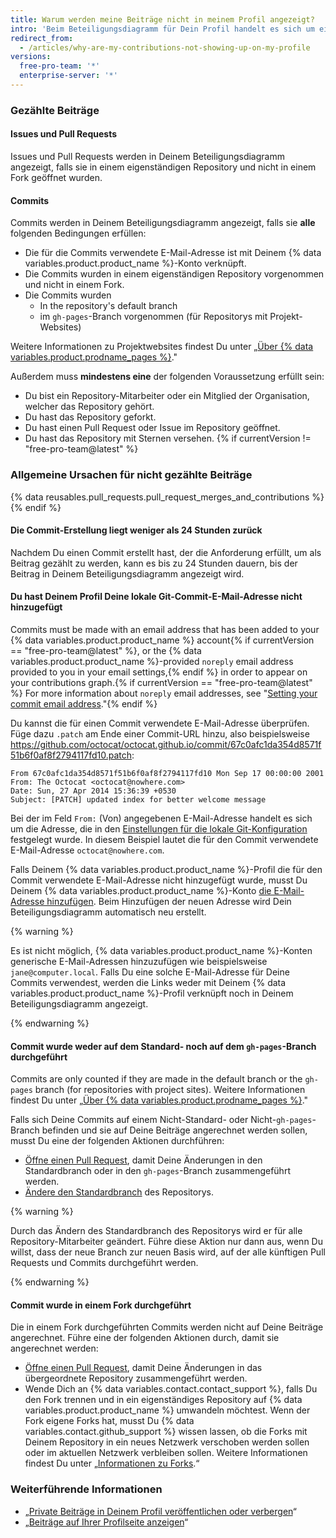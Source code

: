 ```yaml
---
title: Warum werden meine Beiträge nicht in meinem Profil angezeigt?
intro: 'Beim Beteiligungsdiagramm für Dein Profil handelt es sich um eine Aufzeichnung Deiner Beiträge für {% data variables.product.product_name %}-Repositorys. Beiträge werden nicht entsprechend Deiner lokalen Zeitzone, sondern entsprechend der UTC-Zone (Coordinated Universal Time, koordinierte Weltzeit) mit Zeitstempeln versehen. Beiträge werden nur gezählt, falls sie bestimmte Kriterien erfüllen. In manchen Fällen muss Dein Diagramm allenfalls neu erstellt werden, damit die Beiträge angezeigt werden.'
redirect_from:
  - /articles/why-are-my-contributions-not-showing-up-on-my-profile
versions:
  free-pro-team: '*'
  enterprise-server: '*'
---
```


### Gezählte Beiträge

#### Issues und Pull Requests

Issues und Pull Requests werden in Deinem Beteiligungsdiagramm angezeigt, falls sie in einem eigenständigen Repository und nicht in einem Fork geöffnet wurden.

#### Commits
Commits werden in Deinem Beteiligungsdiagramm angezeigt, falls sie **alle** folgenden Bedingungen erfüllen:
- Die für die Commits verwendete E-Mail-Adresse ist mit Deinem {% data variables.product.product_name %}-Konto verknüpft.
- Die Commits wurden in einem eigenständigen Repository vorgenommen und nicht in einem Fork.
- Die Commits wurden
  - In the repository's default branch
  - im `gh-pages`-Branch vorgenommen (für Repositorys mit Projekt-Websites)

Weitere Informationen zu Projektwebsites findest Du unter „[Über {% data variables.product.prodname_pages %}](/github/working-with-github-pages/about-github-pages#types-of-github-pages-sites)."

Außerdem muss **mindestens eine** der folgenden Voraussetzung erfüllt sein:
- Du bist ein Repository-Mitarbeiter oder ein Mitglied der Organisation, welcher das Repository gehört.
- Du hast das Repository geforkt.
- Du hast einen Pull Request oder Issue im Repository geöffnet.
- Du hast das Repository mit Sternen versehen.
{% if currentVersion != "free-pro-team@latest" %}
### Allgemeine Ursachen für nicht gezählte Beiträge

{% data reusables.pull_requests.pull_request_merges_and_contributions %}{% endif %}

#### Die Commit-Erstellung liegt weniger als 24 Stunden zurück

Nachdem Du einen Commit erstellt hast, der die Anforderung erfüllt, um als Beitrag gezählt zu werden, kann es bis zu 24 Stunden dauern, bis der Beitrag in Deinem Beteiligungsdiagramm angezeigt wird.

#### Du hast Deinem Profil Deine lokale Git-Commit-E-Mail-Adresse nicht hinzugefügt

Commits must be made with an email address that has been added to your {% data variables.product.product_name %} account{% if currentVersion == "free-pro-team@latest" %}, or the {% data variables.product.product_name %}-provided `noreply` email address provided to you in your email settings,{% endif %} in order to appear on your contributions graph.{% if currentVersion == "free-pro-team@latest" %} For more information about `noreply` email addresses, see "[Setting your commit email address](/github/setting-up-and-managing-your-github-user-account/setting-your-commit-email-address#about-commit-email-addresses)."{% endif %}

Du kannst die für einen Commit verwendete E-Mail-Adresse überprüfen. Füge dazu `.patch` am Ende einer Commit-URL hinzu, also beispielsweise <a href="https://github.com/octocat/octocat.github.io/commit/67c0afc1da354d8571f51b6f0af8f2794117fd10.patch" data-proofer-ignore>https://github.com/octocat/octocat.github.io/commit/67c0afc1da354d8571f51b6f0af8f2794117fd10.patch</a>:

```
From 67c0afc1da354d8571f51b6f0af8f2794117fd10 Mon Sep 17 00:00:00 2001
From: The Octocat <octocat@nowhere.com>
Date: Sun, 27 Apr 2014 15:36:39 +0530
Subject: [PATCH] updated index for better welcome message
```

Bei der im Feld `From:` (Von) angegebenen E-Mail-Adresse handelt es sich um die Adresse, die in den [Einstellungen für die lokale Git-Konfiguration](/articles/set-up-git) festgelegt wurde. In diesem Beispiel lautet die für den Commit verwendete E-Mail-Adresse `octocat@nowhere.com`.

Falls Deinem {% data variables.product.product_name %}-Profil die für den Commit verwendete E-Mail-Adresse nicht hinzugefügt wurde, musst Du Deinem {% data variables.product.product_name %}-Konto [die E-Mail-Adresse hinzufügen](/articles/adding-an-email-address-to-your-github-account). Beim Hinzufügen der neuen Adresse wird Dein Beteiligungsdiagramm automatisch neu erstellt.

{% warning %}

Es ist nicht möglich, {% data variables.product.product_name %}-Konten generische E-Mail-Adressen hinzuzufügen wie beispielsweise `jane@computer.local`. Falls Du eine solche E-Mail-Adresse für Deine Commits verwendest, werden die Links weder mit Deinem {% data variables.product.product_name %}-Profil verknüpft noch in Deinem Beteiligungsdiagramm angezeigt.

{% endwarning %}

#### Commit wurde weder auf dem Standard- noch auf dem `gh-pages`-Branch durchgeführt

Commits are only counted if they are made in the default branch or the `gh-pages` branch (for repositories with project sites). Weitere Informationen findest Du unter „[Über {% data variables.product.prodname_pages %}](/github/working-with-github-pages/about-github-pages#types-of-github-pages-sites)."

Falls sich Deine Commits auf einem Nicht-Standard- oder Nicht-`gh-pages`-Branch befinden und sie auf Deine Beiträge angerechnet werden sollen, musst Du eine der folgenden Aktionen durchführen:
- [Öffne einen Pull Request](/articles/creating-a-pull-request), damit Deine Änderungen in den Standardbranch oder in den `gh-pages`-Branch zusammengeführt werden.
- [Ändere den Standardbranch](/articles/setting-the-default-branch) des Repositorys.

{% warning %}

Durch das Ändern des Standardbranch des Repositorys wird er für alle Repository-Mitarbeiter geändert. Führe diese Aktion nur dann aus, wenn Du willst, dass der neue Branch zur neuen Basis wird, auf der alle künftigen Pull Requests und Commits durchgeführt werden.

{% endwarning %}

#### Commit wurde in einem Fork durchgeführt

Die in einem Fork durchgeführten Commits werden nicht auf Deine Beiträge angerechnet. Führe eine der folgenden Aktionen durch, damit sie angerechnet werden:
- [Öffne einen Pull Request](/articles/creating-a-pull-request), damit Deine Änderungen in das übergeordnete Repository zusammengeführt werden.
- Wende Dich an {% data variables.contact.contact_support %}, falls Du den Fork trennen und in ein eigenständiges Repository auf {% data variables.product.product_name %} umwandeln möchtest. Wenn der Fork eigene Forks hat, musst Du {% data variables.contact.github_support %} wissen lassen, ob die Forks mit Deinem Repository in ein neues Netzwerk verschoben werden sollen oder im aktuellen Netzwerk verbleiben sollen. Weitere Informationen findest Du unter „[Informationen zu Forks](/articles/about-forks/).“

### Weiterführende Informationen

- „[Private Beiträge in Deinem Profil veröffentlichen oder verbergen](/articles/publicizing-or-hiding-your-private-contributions-on-your-profile)“
- „[Beiträge auf Ihrer Profilseite anzeigen](/articles/viewing-contributions-on-your-profile-page)“
